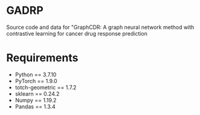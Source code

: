 # GADRP
Source code and data for "GraphCDR: A graph neural network method with contrastive learning for cancer drug response prediction
# Requirements
* Python == 3.7.10
* PyTorch == 1.9.0
* totch-geometric == 1.7.2
* sklearn == 0.24.2
* Numpy == 1.19.2
* Pandas == 1.3.4
